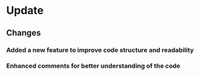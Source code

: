 # Update

## Changes
### Added a new feature to improve code structure and readability
### Enhanced comments for better understanding of the code